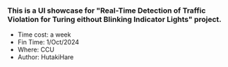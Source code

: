 ### This is a UI showcase for "Real-Time Detection of Traffic Violation for Turing eithout Blinking Indicator Lights" project.

+ Time cost: a week
+ Fin Time: 1/Oct/2024
+ Where: CCU
+ Author: HutakiHare
